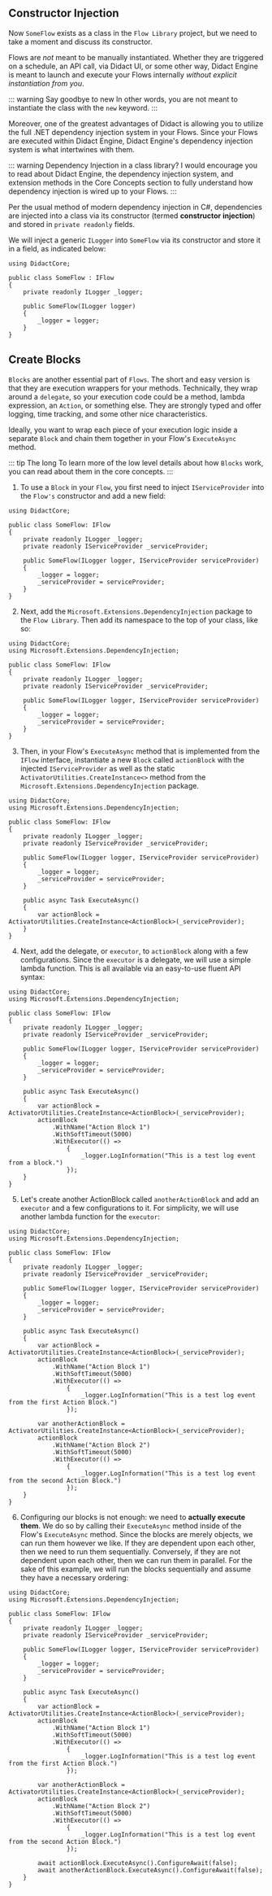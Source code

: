 ## Constructor Injection

Now `SomeFlow` exists as a class in the `Flow Library` project, but we need to take a moment and discuss its constructor.

Flows are *not* meant to be manually instantiated. Whether they are triggered on a schedule, an API call, via Didact UI, or some other way, Didact Engine is meant to launch and execute your Flows internally *without explicit instantiation from you*.

::: warning Say goodbye to new
In other words, you are not meant to instantiate the class with the `new` keyword.
:::

Moreover, one of the greatest advantages of Didact is allowing you to utilize the full .NET dependency injection system in your Flows. Since your Flows are executed within Didact Engine, Didact Engine's dependency injection system is what intertwines with them.

::: warning Dependency Injection in a class library?
I would encourage you to read about Didact Engine, the dependency injection system, and extension methods in the Core Concepts section to fully understand how dependency injection is wired up to your Flows.
:::

Per the usual method of modern dependency injection in C#, dependencies are injected into a class via its constructor (termed **constructor injection**) and stored in `private readonly` fields.

We will inject a generic `ILogger` into `SomeFlow` via its constructor and store it in a field, as indicated below:

```cs{5,7,9}
using DidactCore;

public class SomeFlow : IFlow
{
    private readonly ILogger _logger;

    public SomeFlow(ILogger logger)
    {
        _logger = logger;
    }
}
```

## Create Blocks

`Blocks` are another essential part of `Flows`. The short and easy version is that they are execution wrappers for your methods. Technically, they wrap around a `delegate`, so your execution code could be a method, lambda expression, an `Action`, or something else. They are strongly typed and offer logging, time tracking, and some other nice characteristics.

Ideally, you want to wrap each piece of your execution logic inside a separate `Block` and chain them together in your Flow's `ExecuteAsync` method.

::: tip The long
To learn more of the low level details about how `Blocks` work, you can read about them in the core concepts.
:::

1. To use a `Block` in your `Flow`, you first need to inject `IServiceProvider` into the `Flow's` constructor and add a new field:

```cs{6,8,11}
using DidactCore;

public class SomeFlow: IFlow
{
    private readonly ILogger _logger;
    private readonly IServiceProvider _serviceProvider;

    public SomeFlow(ILogger logger, IServiceProvider serviceProvider)
    {
        _logger = logger;
        _serviceProvider = serviceProvider;
    }
}
```

2. Next, add the `Microsoft.Extensions.DependencyInjection` package to the `Flow Library`. Then add its namespace to the top of your class, like so:

```cs{2}
using DidactCore;
using Microsoft.Extensions.DependencyInjection;

public class SomeFlow: IFlow
{
    private readonly ILogger _logger;
    private readonly IServiceProvider _serviceProvider;

    public SomeFlow(ILogger logger, IServiceProvider serviceProvider)
    {
        _logger = logger;
        _serviceProvider = serviceProvider;
    }
}
```

3. Then, in your Flow's `ExecuteAsync` method that is implemented from the `IFlow` interface, instantiate a new `Block` called `actionBlock` with the injected `IServiceProvider` as well as the static `ActivatorUtilities.CreateInstance<>` method from the `Microsoft.Extensions.DependencyInjection` package.

```cs{17}
using DidactCore;
using Microsoft.Extensions.DependencyInjection;

public class SomeFlow: IFlow
{
    private readonly ILogger _logger;
    private readonly IServiceProvider _serviceProvider;

    public SomeFlow(ILogger logger, IServiceProvider serviceProvider)
    {
        _logger = logger;
        _serviceProvider = serviceProvider;
    }

    public async Task ExecuteAsync()
    {
        var actionBlock = ActivatorUtilities.CreateInstance<ActionBlock>(_serviceProvider);
    }
}
```

4. Next, add the delegate, or `executor`, to `actionBlock` along with a few configurations. Since the `executor` is a delegate, we will use a simple lambda function. This is all available via an easy-to-use fluent API syntax:

```cs{19-24}
using DidactCore;
using Microsoft.Extensions.DependencyInjection;

public class SomeFlow: IFlow
{
    private readonly ILogger _logger;
    private readonly IServiceProvider _serviceProvider;

    public SomeFlow(ILogger logger, IServiceProvider serviceProvider)
    {
        _logger = logger;
        _serviceProvider = serviceProvider;
    }

    public async Task ExecuteAsync()
    {
        var actionBlock = ActivatorUtilities.CreateInstance<ActionBlock>(_serviceProvider);
        actionBlock
            .WithName("Action Block 1")
            .WithSoftTimeout(5000)
            .WithExecutor(() =>
                {
                    _logger.LogInformation("This is a test log event from a block.")
                });
    }
}
```

5. Let's create another ActionBlock called `anotherActionBlock` and add an `executor` and a few configurations to it. For simplicity, we will use another lambda function for the `executor`:

```cs{26-33}
using DidactCore;
using Microsoft.Extensions.DependencyInjection;

public class SomeFlow: IFlow
{
    private readonly ILogger _logger;
    private readonly IServiceProvider _serviceProvider;

    public SomeFlow(ILogger logger, IServiceProvider serviceProvider)
    {
        _logger = logger;
        _serviceProvider = serviceProvider;
    }

    public async Task ExecuteAsync()
    {
        var actionBlock = ActivatorUtilities.CreateInstance<ActionBlock>(_serviceProvider);
        actionBlock
            .WithName("Action Block 1")
            .WithSoftTimeout(5000)
            .WithExecutor(() =>
                {
                    _logger.LogInformation("This is a test log event from the first Action Block.")
                });

        var anotherActionBlock = ActivatorUtilities.CreateInstance<ActionBlock>(_serviceProvider);
        actionBlock
            .WithName("Action Block 2")
            .WithSoftTimeout(5000)
            .WithExecutor(() =>
                {
                    _logger.LogInformation("This is a test log event from the second Action Block.")
                });
    }
}
```

6. Configuring our blocks is not enough: we need to **actually execute them**. We do so by calling their `ExecuteAsync` method inside of the Flow's `ExecuteAsync` method. Since the blocks are merely objects, we can run them however we like. If they are dependent upon each other, then we need to run them sequentially. Conversely, if they are not dependent upon each other, then we can run them in parallel. For the sake of this example, we will run the blocks sequentially and assume they have a necessary ordering:

```cs{35-36}
using DidactCore;
using Microsoft.Extensions.DependencyInjection;

public class SomeFlow: IFlow
{
    private readonly ILogger _logger;
    private readonly IServiceProvider _serviceProvider;

    public SomeFlow(ILogger logger, IServiceProvider serviceProvider)
    {
        _logger = logger;
        _serviceProvider = serviceProvider;
    }

    public async Task ExecuteAsync()
    {
        var actionBlock = ActivatorUtilities.CreateInstance<ActionBlock>(_serviceProvider);
        actionBlock
            .WithName("Action Block 1")
            .WithSoftTimeout(5000)
            .WithExecutor(() =>
                {
                    _logger.LogInformation("This is a test log event from the first Action Block.")
                });

        var anotherActionBlock = ActivatorUtilities.CreateInstance<ActionBlock>(_serviceProvider);
        actionBlock
            .WithName("Action Block 2")
            .WithSoftTimeout(5000)
            .WithExecutor(() =>
                {
                    _logger.LogInformation("This is a test log event from the second Action Block.")
                });

        await actionBlock.ExecuteAsync().ConfigureAwait(false);
        await anotherActionBlock.ExecuteAsync().ConfigureAwait(false);
    }
}
```